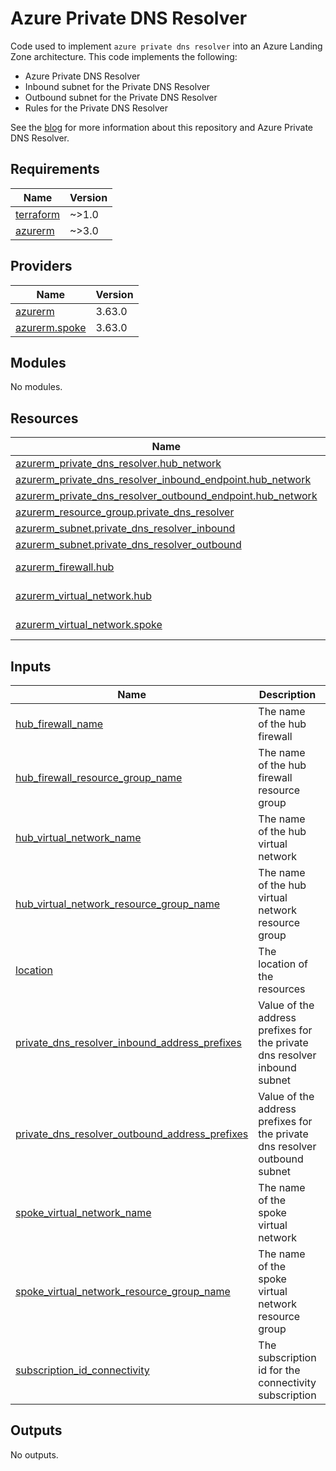 # Azure Private DNS Resolver
Code used to implement `azure private dns resolver` into an Azure Landing Zone architecture.
This code implements the following:
- Azure Private DNS Resolver
- Inbound subnet for the Private DNS Resolver
- Outbound subnet for the Private DNS Resolver
- Rules for the Private DNS Resolver

See the [blog]() for more information about this repository and Azure Private DNS Resolver.


<!-- BEGINNING OF PRE-COMMIT-TERRAFORM DOCS HOOK -->
## Requirements

| Name | Version |
|------|---------|
| <a name="requirement_terraform"></a> [terraform](#requirement\_terraform) | ~>1.0 |
| <a name="requirement_azurerm"></a> [azurerm](#requirement\_azurerm) | ~>3.0 |

## Providers

| Name | Version |
|------|---------|
| <a name="provider_azurerm"></a> [azurerm](#provider\_azurerm) | 3.63.0 |
| <a name="provider_azurerm.spoke"></a> [azurerm.spoke](#provider\_azurerm.spoke) | 3.63.0 |

## Modules

No modules.

## Resources

| Name | Type |
|------|------|
| [azurerm_private_dns_resolver.hub_network](https://registry.terraform.io/providers/hashicorp/azurerm/latest/docs/resources/private_dns_resolver) | resource |
| [azurerm_private_dns_resolver_inbound_endpoint.hub_network](https://registry.terraform.io/providers/hashicorp/azurerm/latest/docs/resources/private_dns_resolver_inbound_endpoint) | resource |
| [azurerm_private_dns_resolver_outbound_endpoint.hub_network](https://registry.terraform.io/providers/hashicorp/azurerm/latest/docs/resources/private_dns_resolver_outbound_endpoint) | resource |
| [azurerm_resource_group.private_dns_resolver](https://registry.terraform.io/providers/hashicorp/azurerm/latest/docs/resources/resource_group) | resource |
| [azurerm_subnet.private_dns_resolver_inbound](https://registry.terraform.io/providers/hashicorp/azurerm/latest/docs/resources/subnet) | resource |
| [azurerm_subnet.private_dns_resolver_outbound](https://registry.terraform.io/providers/hashicorp/azurerm/latest/docs/resources/subnet) | resource |
| [azurerm_firewall.hub](https://registry.terraform.io/providers/hashicorp/azurerm/latest/docs/data-sources/firewall) | data source |
| [azurerm_virtual_network.hub](https://registry.terraform.io/providers/hashicorp/azurerm/latest/docs/data-sources/virtual_network) | data source |
| [azurerm_virtual_network.spoke](https://registry.terraform.io/providers/hashicorp/azurerm/latest/docs/data-sources/virtual_network) | data source |

## Inputs

| Name | Description | Type | Default | Required |
|------|-------------|------|---------|:--------:|
| <a name="input_hub_firewall_name"></a> [hub\_firewall\_name](#input\_hub\_firewall\_name) | The name of the hub firewall | `string` | n/a | yes |
| <a name="input_hub_firewall_resource_group_name"></a> [hub\_firewall\_resource\_group\_name](#input\_hub\_firewall\_resource\_group\_name) | The name of the hub firewall resource group | `string` | n/a | yes |
| <a name="input_hub_virtual_network_name"></a> [hub\_virtual\_network\_name](#input\_hub\_virtual\_network\_name) | The name of the hub virtual network | `string` | n/a | yes |
| <a name="input_hub_virtual_network_resource_group_name"></a> [hub\_virtual\_network\_resource\_group\_name](#input\_hub\_virtual\_network\_resource\_group\_name) | The name of the hub virtual network resource group | `string` | n/a | yes |
| <a name="input_location"></a> [location](#input\_location) | The location of the resources | `string` | n/a | yes |
| <a name="input_private_dns_resolver_inbound_address_prefixes"></a> [private\_dns\_resolver\_inbound\_address\_prefixes](#input\_private\_dns\_resolver\_inbound\_address\_prefixes) | Value of the address prefixes for the private dns resolver inbound subnet | `list(string)` | n/a | yes |
| <a name="input_private_dns_resolver_outbound_address_prefixes"></a> [private\_dns\_resolver\_outbound\_address\_prefixes](#input\_private\_dns\_resolver\_outbound\_address\_prefixes) | Value of the address prefixes for the private dns resolver outbound subnet | `list(string)` | n/a | yes |
| <a name="input_spoke_virtual_network_name"></a> [spoke\_virtual\_network\_name](#input\_spoke\_virtual\_network\_name) | The name of the spoke virtual network | `string` | n/a | yes |
| <a name="input_spoke_virtual_network_resource_group_name"></a> [spoke\_virtual\_network\_resource\_group\_name](#input\_spoke\_virtual\_network\_resource\_group\_name) | The name of the spoke virtual network resource group | `string` | n/a | yes |
| <a name="input_subscription_id_connectivity"></a> [subscription\_id\_connectivity](#input\_subscription\_id\_connectivity) | The subscription id for the connectivity subscription | `string` | n/a | yes |

## Outputs

No outputs.
<!-- END OF PRE-COMMIT-TERRAFORM DOCS HOOK -->